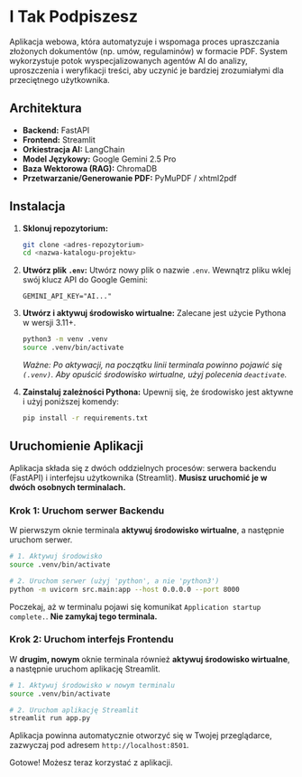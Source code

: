 # I Tak Podpiszesz

Aplikacja webowa, która automatyzuje i wspomaga proces upraszczania złożonych dokumentów (np. umów, regulaminów) w formacie PDF. System wykorzystuje potok wyspecjalizowanych agentów AI do analizy, uproszczenia i weryfikacji treści, aby uczynić je bardziej zrozumiałymi dla przeciętnego użytkownika.

## Architektura

*   **Backend:** FastAPI
*   **Frontend:** Streamlit
*   **Orkiestracja AI:** LangChain
*   **Model Językowy:** Google Gemini 2.5 Pro
*   **Baza Wektorowa (RAG):** ChromaDB
*   **Przetwarzanie/Generowanie PDF:** PyMuPDF / xhtml2pdf

## Instalacja

1.  **Sklonuj repozytorium:**
    ```bash
    git clone <adres-repozytorium>
    cd <nazwa-katalogu-projektu>
    ```

2.  **Utwórz plik `.env`:**
    Utwórz nowy plik o nazwie `.env`. Wewnątrz pliku wklej swój klucz API do Google Gemini:
    ```
    GEMINI_API_KEY="AI..."
    ```

3.  **Utwórz i aktywuj środowisko wirtualne:**
    Zalecane jest użycie Pythona w wersji 3.11+.
    ```bash
    python3 -m venv .venv
    source .venv/bin/activate
    ```
    *Ważne: Po aktywacji, na początku linii terminala powinno pojawić się `(.venv)`.*
    *Aby opuścić środowisko wirtualne, użyj polecenia `deactivate`.*

4.  **Zainstaluj zależności Pythona:**
    Upewnij się, że środowisko jest aktywne i użyj poniższej komendy:
    ```bash
    pip install -r requirements.txt
    ```

## Uruchomienie Aplikacji

Aplikacja składa się z dwóch oddzielnych procesów: serwera backendu (FastAPI) i interfejsu użytkownika (Streamlit). **Musisz uruchomić je w dwóch osobnych terminalach.**

### Krok 1: Uruchom serwer Backendu

W pierwszym oknie terminala **aktywuj środowisko wirtualne**, a następnie uruchom serwer.

```bash
# 1. Aktywuj środowisko
source .venv/bin/activate

# 2. Uruchom serwer (użyj 'python', a nie 'python3')
python -m uvicorn src.main:app --host 0.0.0.0 --port 8000
```
Poczekaj, aż w terminalu pojawi się komunikat `Application startup complete.`. **Nie zamykaj tego terminala.**

### Krok 2: Uruchom interfejs Frontendu

W **drugim, nowym** oknie terminala również **aktywuj środowisko wirtualne**, a następnie uruchom aplikację Streamlit.

```bash
# 1. Aktywuj środowisko w nowym terminalu
source .venv/bin/activate

# 2. Uruchom aplikację Streamlit
streamlit run app.py
```
Aplikacja powinna automatycznie otworzyć się w Twojej przeglądarce, zazwyczaj pod adresem `http://localhost:8501`.

Gotowe! Możesz teraz korzystać z aplikacji. 